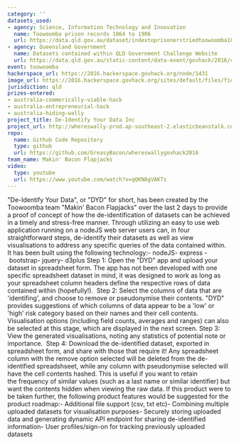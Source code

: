 ```yaml
---
category: ''
datasets_used:
- agency: Science, Information Technology and Innovation
  name: Toowoomba prison records 1864 to 1906
  url: https://data.qld.gov.au/dataset/indextoprisonerstriedtoowoomba1864-1903-csv
- agency: Queensland Government
  name: Datasets contained within QLD Government Challenge Website
  url: https://data.qld.gov.au/static-content/data-event/govhack/2016/challenge-wally
event: toowoomba
hackerspace_url: https://2016.hackerspace.govhack.org/node/1431
image_url: https://2016.hackerspace.govhack.org/sites/default/files/field/image/DYDincLogo.png
jurisdiction: qld
prizes-entered:
- australia-commerically-viable-hack
- australia-entrepreneurial-hack
- australia-hiding-wally
project_title: De-Identify Your Data Inc
project_url: http://whereswally-prod.ap-southeast-2.elasticbeanstalk.com/
repo:
  name: Github Code Repository
  type: github
  url: https://github.com/GreasyBacon/whereswallygovhack2016
team_name: Makin' Bacon Flapjacks
video:
  type: youtube
  url: https://www.youtube.com/watch?v=qQKNAgVAKTs
---
```


"De-Identify Your Data", or "DYD" for short, has been created by the Toowoomba team "Makin' Bacon Flapjacks" over the last 2 days to provide a proof of concept of how the de-identification of datasets can be achieved in a timely and stress-free manner. Through utilizing an easy to use web application running on a nodeJS web server users can, in four straightforward steps, de-identify their datasets as well as view visualisations to address any specific queries of the data contained within. 
It has been built using the following technology:- nodeJS- express - bootstrap- jquery- d3plus
Step 1: Open the "DYD" app and upload your dataset in spreadsheet form. The app has not been developed with one specific spreadsheet dataset in mind, it was designed to work as long as your spreadsheet column headers define the respective rows of data contained within (hopefully!). 
Step 2: Select the columns of data that are 'identifing', and choose to remove or pseudonymise their contents. "DYD" provides suggestions of which columns of data appear to be a 'low' or 'high' risk category based on their names and their cell contents. Visualisation options (including field counts, averages and ranges) can also be selected at this stage, which are displayed in the next screen.
Step 3: View the generated visualisations, noting any statistics of potential note or importance. 
Step 4: Download the de-identified dataset, exported in spreadsheet form, and share with those that require it! Any spreadsheet column with the remove option selected will be deleted from the de-identified spreadshseet, while any column with pseudonymise selected will have the cell contents hashed. This is useful if you want to retain the frequency of similar values (such as a last name or similar identifier) but want the contents hidden when viewing the raw data.
​​​​​​​If this product were to be taken further, the following product features would be suggested for the product roadmap:- Additional file support (csv, txt etc)- Combining multiple uploaded datasets for visualisation purposes- Securely storing uploaded data and generating dynamic API endpoint for sharing de-identified information- User profiles/sign-on for tracking previously uploaded datasets